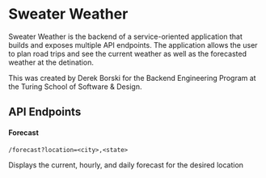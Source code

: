 # Sweater Weather

Sweater Weather is the backend of a service-oriented application that builds and exposes multiple API endpoints. The application allows the user to plan road trips and see the current weather as well as the forecasted weather at the detination.

This was created by Derek Borski for the Backend Engineering Program at the Turing School of Software & Design.

## API Endpoints

#### Forecast

```
/forecast?location=<city>,<state>
```

Displays the current, hourly, and daily forecast for the desired location


